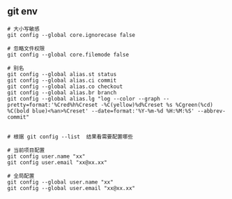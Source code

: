 ## git env

    
    # 大小写敏感
    git config --global core.ignorecase false

    # 忽略文件权限
    git config --global core.filemode false

    # 别名
    git config --global alias.st status
    git config --global alias.ci commit
    git config --global alias.co checkout
    git config --global alias.br branch
    git config --global alias.lg "log --color --graph --pretty=format:'%Cred%h%Creset -%C(yellow)%d%Creset %s %Cgreen(%cd) %C(bold blue)<%an>%Creset' --date=format:'%Y-%m-%d %H:%M:%S' --abbrev-commit"


    # 根据 git config --list  结果看需要配置哪些

    # 当前项目配置
    git config user.name "xx"
    git config user.email "xx@xx.xx"

    # 全局配置
    git config --global user.name "xx"
    git config --global user.email "xx@xx.xx"
